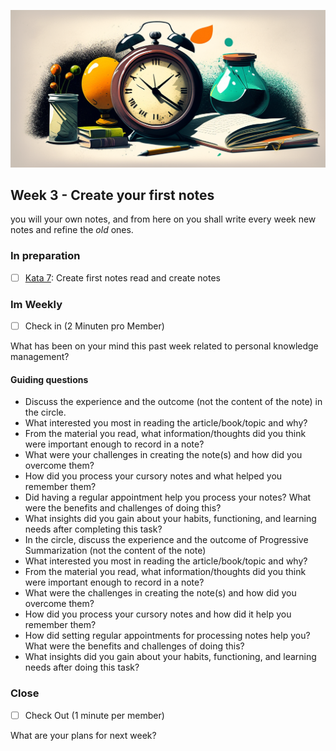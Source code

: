 ![fleeting notes](images/woche4.png)

## Week 3 - Create your first notes

you will your own notes, and from here on you shall write every week new notes and refine the _old_ ones.

### In preparation

- [ ] [Kata 7](2-1-Kata-7.md): Create first notes read and create notes

### Im Weekly

- [ ] Check in (2 Minuten pro Member)

What has been on your mind this past week related to personal knowledge management?

#### Guiding questions

- Discuss the experience and the outcome (not the content of the note) in the circle.
- What interested you most in reading the article/book/topic and why?
- From the material you read, what information/thoughts did you think were important enough to record in a note?
- What were your challenges in creating the note(s) and how did you overcome them?
- How did you process your cursory notes and what helped you remember them?
- Did having a regular appointment help you process your notes? What were the benefits and challenges of doing this?
- What insights did you gain about your habits, functioning, and learning needs after completing this task?
- In the circle, discuss the experience and the outcome of Progressive Summarization (not the content of the note)
- What interested you most in reading the article/book/topic and why?
- From the material you read, what information/thoughts did you think were important enough to record in a note?
- What were the challenges in creating the note(s) and how did you overcome them?
- How did you process your cursory notes and how did it help you remember them?
- How did setting regular appointments for processing notes help you? What were the benefits and challenges of doing this?
- What insights did you gain about your habits, functioning, and learning needs after doing this task?


### Close

- [ ] Check Out (1 minute per member)

What are your plans for next week?


